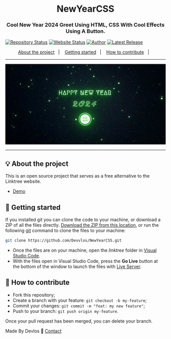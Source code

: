 <h1 align="center">NewYearCSS</h1>
<h3 align="center">Cool New Year 2024 Greet Using HTML, CSS With Cool Effects Using A Button.</h3>


[![Repository Status](https://img.shields.io/badge/Repository%20Status-Maintained-dark%20green.svg)](https://github.com/Devvlos/NewYearCSS)
[![Website Status](https://img.shields.io/badge/Website%20Status-Online-green)](https://devvlos.github.io/NewYearCSS/)
[![Author](https://img.shields.io/badge/Author-Adhish%20Gupta-blue.svg)](https://adhishgupta.rf.gd/)
[![Latest Release](https://img.shields.io/badge/Latest%20Release-05%20January%202024-yellow.svg)](https://github.com/Devvlos/NewYearCSS)


<p align="center">
  <a href="#-about-the-project">About the project</a>&nbsp;&nbsp;&nbsp;|&nbsp;&nbsp;&nbsp;
  <a href="#-getting-started">Getting started</a>&nbsp;&nbsp;&nbsp;|&nbsp;&nbsp;&nbsp;
  <a href="#-how-to-contribute">How to contribute</a>&nbsp;&nbsp;&nbsp;|&nbsp;&nbsp;&nbsp;
</p>

---

<p align="center">
  <img alt="screenshot" src="demo.png">
</p>

---

## 💡 About the project

This is an open source project that serves as a free alternative to the Linktree website.
- [Demo](https://devvlos.github.io/NewYearCSS/)

## 🚀 Getting started

If you installed git you can clone the code to your machine, or download a ZIP of all the files directly.
[Download the ZIP from this location](https://github.com/Devvlos/NewYearCSS/archive/refs/heads/main.zip), or run the following [git](https://git-scm.com/downloads) command to clone the files to your machine:
```bash
git clone https://github.com/Devvlos/NewYearCSS.git
```
- Once the files are on your machine, open the _linktree_ folder in [Visual Studio Code](https://code.visualstudio.com/).
- With the files open in Visual Studio Code, press the **Go Live** button at the bottom of the window to launch the files with [Live Server](https://marketplace.visualstudio.com/items?itemName=ritwickdey.LiveServer).

## 🤔 How to contribute

- Fork this repository;
- Create a branch with your feature: `git checkout -b my-feature`;
- Commit your changes: `git commit -m "feat: my new feature"`;
- Push to your branch: `git push origin my-feature`.

Once your pull request has been merged, you can delete your branch.


Made By Devlos :wave: [Contact](https://adhishgupta.netlify.app/)
